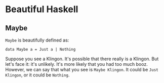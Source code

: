 # Beautiful Haskell

## Maybe

`Maybe` is beautifully defined as:

```
data Maybe a = Just a | Nothing
```

Suppose you see a Klingon. It's possible that there really is a Klingon. But let's face it: it's
unlikely. It's more likely that you had too much booz. However, we can say that what you see is
`Maybe Klingon`. It could be `Just Klingon`, or it could be `Nothing`.
